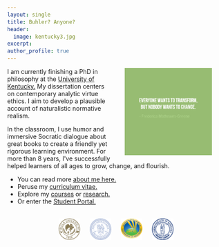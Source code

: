 ```yaml
---
layout: single
title: Buhler? Anyone?
header: 
  image: kentucky3.jpg
excerpt: 
author_profile: true
---
```


<img src="/images/greene5.jpeg" alt="Transform by changing" hspace="30px" align="right" width="40%"> 

I am currently finishing a PhD in philosophy at the [University of Kentucky.](https://philosophy.as.uky.edu/users/kebu226) My dissertation centers on contemporary analytic virtue ethics. I aim to develop a plausible account of naturalistic normative realism.

In the classroom, I use humor and immersive Socratic dialogue about great books to create a friendly yet rigorous learning environment. For more than 8 years, I've successfully helped learners of all ages to grow, change, and flourish. 

* You can read more [about me here.](/about)
* Peruse my [curriculum vitae.](/cv)
* Explore my [courses](/teaching) or [research.](/research)
* Or enter the [Student Portal.](/students) 

<br>

<div align="center"> &nbsp; 
  <img src="/images/seal-biola.png" alt="Biola U" align="center" hspace="5px" width="50" height="50"> &nbsp; 
  <img src="/images/seal-thi.png" alt="Torrey Honors" align="center" hspace="5px" width="50" height="50"> &nbsp; 
  <img src="/images/seal-balamand.png" alt="Balamand" align="center" hspace="5px" width="50" height="50"> &nbsp; 
  <img src="/images/seal-uk.png" alt="Kentucky" align="center" hspace="5px" width="50" height="50"> &nbsp; 
</div>

<br>